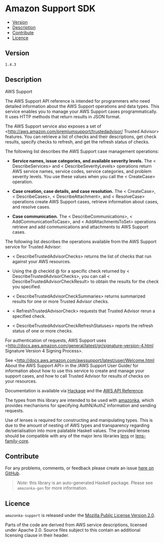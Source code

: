 # Amazon Support SDK

* [Version](#version)
* [Description](#description)
* [Contribute](#contribute)
* [Licence](#licence)


## Version

`1.4.3`


## Description

AWS Support

The AWS Support API reference is intended for programmers who need detailed information about the AWS Support operations and data types. This service enables you to manage your AWS Support cases programmatically. It uses HTTP methods that return results in JSON format.

The AWS Support service also exposes a set of <http://aws.amazon.com/premiumsupport/trustedadvisor/ Trusted Advisor> features. You can retrieve a list of checks and their descriptions, get check results, specify checks to refresh, and get the refresh status of checks.

The following list describes the AWS Support case management operations:

-   __Service names, issue categories, and available severity levels.__ The < DescribeServices> and < DescribeSeverityLevels> operations return AWS service names, service codes, service categories, and problem severity levels. You use these values when you call the < CreateCase> operation.

-   __Case creation, case details, and case resolution.__ The < CreateCase>, < DescribeCases>, < DescribeAttachment>, and < ResolveCase> operations create AWS Support cases, retrieve information about cases, and resolve cases.

-   __Case communication.__ The < DescribeCommunications>, < AddCommunicationToCase>, and < AddAttachmentsToSet> operations retrieve and add communications and attachments to AWS Support cases.

The following list describes the operations available from the AWS Support service for Trusted Advisor:

-   < DescribeTrustedAdvisorChecks> returns the list of checks that run against your AWS resources.

-   Using the 
    @
    checkId
    @
     for a specific check returned by < DescribeTrustedAdvisorChecks>, you can call < DescribeTrustedAdvisorCheckResult> to obtain the results for the check you specified.

-   < DescribeTrustedAdvisorCheckSummaries> returns summarized results for one or more Trusted Advisor checks.

-   < RefreshTrustedAdvisorCheck> requests that Trusted Advisor rerun a specified check.

-   < DescribeTrustedAdvisorCheckRefreshStatuses> reports the refresh status of one or more checks.

For authentication of requests, AWS Support uses <http://docs.aws.amazon.com/general/latest/gr/signature-version-4.html Signature Version 4 Signing Process>.

See <http://docs.aws.amazon.com/awssupport/latest/user/Welcome.html About the AWS Support API> in the /AWS Support User Guide/ for information about how to use this service to create and manage your support cases, and how to call Trusted Advisor for results of checks on your resources.

Documentation is available via [Hackage](http://hackage.haskell.org/package/amazonka-support)
and the [AWS API Reference](https://aws.amazon.com/documentation/).

The types from this library are intended to be used with [amazonka](http://hackage.haskell.org/package/amazonka),
which provides mechanisms for specifying AuthN/AuthZ information and sending requests.

Use of lenses is required for constructing and manipulating types.
This is due to the amount of nesting of AWS types and transparency regarding
de/serialisation into more palatable Haskell values.
The provided lenses should be compatible with any of the major lens libraries
[lens](http://hackage.haskell.org/package/lens) or [lens-family-core](http://hackage.haskell.org/package/lens-family-core).

## Contribute

For any problems, comments, or feedback please create an issue [here on GitHub](https://github.com/brendanhay/amazonka/issues).

> _Note:_ this library is an auto-generated Haskell package. Please see `amazonka-gen` for more information.


## Licence

`amazonka-support` is released under the [Mozilla Public License Version 2.0](http://www.mozilla.org/MPL/).

Parts of the code are derived from AWS service descriptions, licensed under Apache 2.0.
Source files subject to this contain an additional licensing clause in their header.
